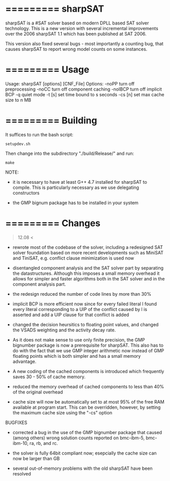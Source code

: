 =========
sharpSAT
=========

sharpSAT is a #SAT solver based on modern DPLL based SAT solver technology.
This is a new version with several incremental improvements over the 2006
sharpSAT 1.1 which has been published at SAT 2006.

This version also fixed several bugs - most importantly a counting bug,
that causes sharpSAT to report wrong model counts on some instances.

=========
Usage
=========

Usage: sharpSAT [options] [CNF_File]
Options: 
	-noPP	turn off preprocessing
	-noCC	turn off component caching
	-noIBCP	turn off implicit BCP
	-q      quiet mode
	-t [s] 	set time bound to s seconds
	-cs [n]	set max cache size to n MB


=========
Building
=========

It suffices to run the bash script:

`setupdev.sh`

Then change into the subdirectory "./build/Release/" and run:

`make`


NOTE:

- it is necessary to have at least G++ 4.7 installed for sharpSAT to
compile. This is particularly necessary as we use delegating constructors 

- the GMP bignum package has to be installed in your system



=========
 Changes 
=========

> 12.08 <

- rewrote most of the codebase of the solver, including a redesigned SAT solver
foundation based on more recent developments such as MiniSAT and TiniSAT,
e.g. conflict clause minimization is used now

- disentangled component analysis and the SAT solver part by separating the 
datastructures. Although this imposes a small memory overhead it allows
for simpler and faster algorithms both in the SAT solver and in the component 
analysis part.

- the redesign reduced the number of code lines by more than 30%

- implicit BCP is more efficient now since for every failed literal l found
every literal corresponding to a UIP of the conflict caused by l is asserted
and add a UIP clause for that conflict is added

- changed the decision heursitics to floating point values, and changed 
the VSADS weighting and the activity decay rate.

- As it does not make sense to use only finite precision, the GMP bignumber 
package is now a prerequisite for sharpSAT. This also has to do with the 
fact that we use GMP integer arithmetic now instead of GMP floating points
which is both simpler and has a small memory advantage.

- A new coding of the cached components is introduced which frequently saves 
30 - 50% of cache memory.

- reduced the memory overhead of cached components to less than 40% of the 
original overhead

-  cache size will now be automatically set to at most 95% of the free RAM 
available at program start. This can be overridden, however, by setting the
maximum cache size using the "-cs" option


BUGFIXES

- corrected a bug in the use of the GMP bignumber package that caused (among others)
wrong solution counts reported on bmc-ibm-5, bmc-ibm-10, ra, rb, and rc.

- the solver is fully 64bit compliant now; esepcially the cache size can now be 
larger than GB

- several out-of-memory problems with the old sharpSAT have been resolved
